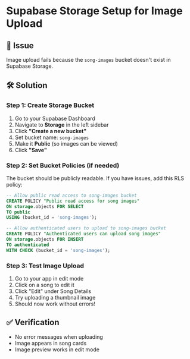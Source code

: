 # Supabase Storage Setup for Image Upload

## 🎯 **Issue**
Image upload fails because the `song-images` bucket doesn't exist in Supabase Storage.

## 🛠️ **Solution**

### Step 1: Create Storage Bucket
1. Go to your Supabase Dashboard
2. Navigate to **Storage** in the left sidebar
3. Click **"Create a new bucket"**
4. Set bucket name: `song-images`
5. Make it **Public** (so images can be viewed)
6. Click **"Save"**

### Step 2: Set Bucket Policies (if needed)
The bucket should be publicly readable. If you have issues, add this RLS policy:

```sql
-- Allow public read access to song-images bucket
CREATE POLICY "Public read access for song images" 
ON storage.objects FOR SELECT 
TO public 
USING (bucket_id = 'song-images');

-- Allow authenticated users to upload to song-images bucket
CREATE POLICY "Authenticated users can upload song images" 
ON storage.objects FOR INSERT 
TO authenticated 
WITH CHECK (bucket_id = 'song-images');
```

### Step 3: Test Image Upload
1. Go to your app in edit mode
2. Click on a song to edit it
3. Click "Edit" under Song Details
4. Try uploading a thumbnail image
5. Should now work without errors!

## ✅ **Verification**
- No error messages when uploading
- Image appears in song cards
- Image preview works in edit mode